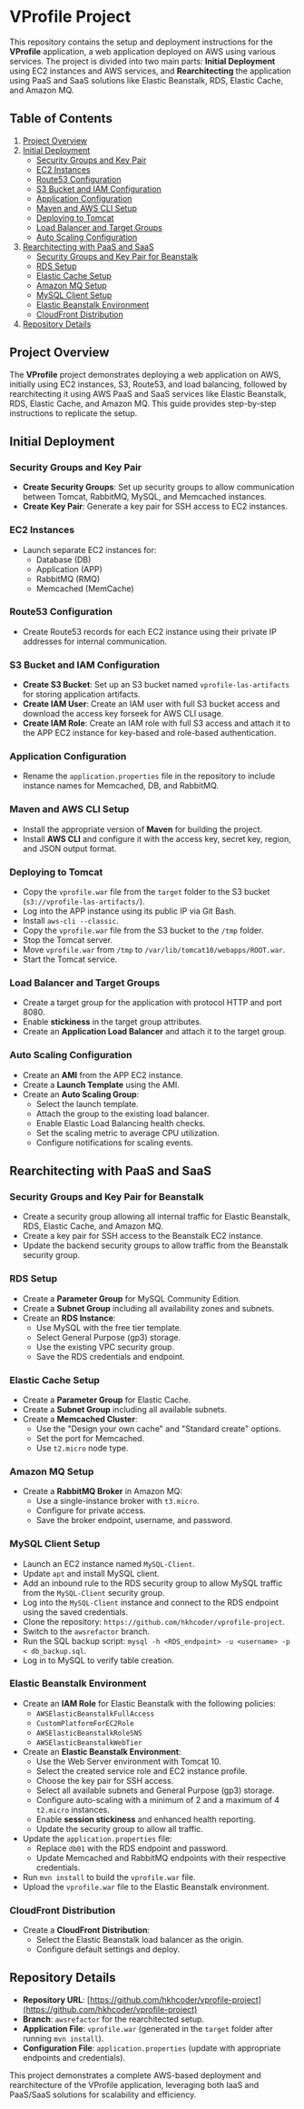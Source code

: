 # VProfile Project

This repository contains the setup and deployment instructions for the **VProfile** application, a web application deployed on AWS using various services. The project is divided into two main parts: **Initial Deployment** using EC2 instances and AWS services, and **Rearchitecting** the application using PaaS and SaaS solutions like Elastic Beanstalk, RDS, Elastic Cache, and Amazon MQ.

## Table of Contents
1. [Project Overview](#project-overview)
2. [Initial Deployment](#initial-deployment)
   - [Security Groups and Key Pair](#security-groups-and-key-pair)
   - [EC2 Instances](#ec2-instances)
   - [Route53 Configuration](#route53-configuration)
   - [S3 Bucket and IAM Configuration](#s3-bucket-and-iam-configuration)
   - [Application Configuration](#application-configuration)
   - [Maven and AWS CLI Setup](#maven-and-aws-cli-setup)
   - [Deploying to Tomcat](#deploying-to-tomcat)
   - [Load Balancer and Target Groups](#load-balancer-and-target-groups)
   - [Auto Scaling Configuration](#auto-scaling-configuration)
3. [Rearchitecting with PaaS and SaaS](#rearchitecting-with-paas-and-saas)
   - [Security Groups and Key Pair for Beanstalk](#security-groups-and-key-pair-for-beanstalk)
   - [RDS Setup](#rds-setup)
   - [Elastic Cache Setup](#elastic-cache-setup)
   - [Amazon MQ Setup](#amazon-mq-setup)
   - [MySQL Client Setup](#mysql-client-setup)
   - [Elastic Beanstalk Environment](#elastic-beanstalk-environment)
   - [CloudFront Distribution](#cloudfront-distribution)
4. [Repository Details](#repository-details)

## Project Overview
The **VProfile** project demonstrates deploying a web application on AWS, initially using EC2 instances, S3, Route53, and load balancing, followed by rearchitecting it using AWS PaaS and SaaS services like Elastic Beanstalk, RDS, Elastic Cache, and Amazon MQ. This guide provides step-by-step instructions to replicate the setup.

## Initial Deployment

### Security Groups and Key Pair
- **Create Security Groups**: Set up security groups to allow communication between Tomcat, RabbitMQ, MySQL, and Memcached instances.
- **Create Key Pair**: Generate a key pair for SSH access to EC2 instances.

### EC2 Instances
- Launch separate EC2 instances for:
  - Database (DB)
  - Application (APP)
  - RabbitMQ (RMQ)
  - Memcached (MemCache)

### Route53 Configuration
- Create Route53 records for each EC2 instance using their private IP addresses for internal communication.

### S3 Bucket and IAM Configuration
- **Create S3 Bucket**: Set up an S3 bucket named `vprofile-las-artifacts` for storing application artifacts.
- **Create IAM User**: Create an IAM user with full S3 bucket access and download the access key forseek for AWS CLI usage.
- **Create IAM Role**: Create an IAM role with full S3 access and attach it to the APP EC2 instance for key-based and role-based authentication.

### Application Configuration
- Rename the `application.properties` file in the repository to include instance names for Memcached, DB, and RabbitMQ.

### Maven and AWS CLI Setup
- Install the appropriate version of **Maven** for building the project.
- Install **AWS CLI** and configure it with the access key, secret key, region, and JSON output format.

### Deploying to Tomcat
- Copy the `vprofile.war` file from the `target` folder to the S3 bucket (`s3://vprofile-las-artifacts/`).
- Log into the APP instance using its public IP via Git Bash.
- Install `aws-cli --classic`.
- Copy the `vprofile.war` file from the S3 bucket to the `/tmp` folder.
- Stop the Tomcat server.
- Move `vprofile.war` from `/tmp` to `/var/lib/tomcat10/webapps/ROOT.war`.
- Start the Tomcat service.

### Load Balancer and Target Groups
- Create a target group for the application with protocol HTTP and port 8080.
- Enable **stickiness** in the target group attributes.
- Create an **Application Load Balancer** and attach it to the target group.

### Auto Scaling Configuration
- Create an **AMI** from the APP EC2 instance.
- Create a **Launch Template** using the AMI.
- Create an **Auto Scaling Group**:
  - Select the launch template.
  - Attach the group to the existing load balancer.
  - Enable Elastic Load Balancing health checks.
  - Set the scaling metric to average CPU utilization.
  - Configure notifications for scaling events.

## Rearchitecting with PaaS and SaaS

### Security Groups and Key Pair for Beanstalk
- Create a security group allowing all internal traffic for Elastic Beanstalk, RDS, Elastic Cache, and Amazon MQ.
- Create a key pair for SSH access to the Beanstalk EC2 instance.
- Update the backend security groups to allow traffic from the Beanstalk security group.

### RDS Setup
- Create a **Parameter Group** for MySQL Community Edition.
- Create a **Subnet Group** including all availability zones and subnets.
- Create an **RDS Instance**:
  - Use MySQL with the free tier template.
  - Select General Purpose (gp3) storage.
  - Use the existing VPC security group.
  - Save the RDS credentials and endpoint.

### Elastic Cache Setup
- Create a **Parameter Group** for Elastic Cache.
- Create a **Subnet Group** including all available subnets.
- Create a **Memcached Cluster**:
  - Use the "Design your own cache" and "Standard create" options.
  - Set the port for Memcached.
  - Use `t2.micro` node type.

### Amazon MQ Setup
- Create a **RabbitMQ Broker** in Amazon MQ:
  - Use a single-instance broker with `t3.micro`.
  - Configure for private access.
  - Save the broker endpoint, username, and password.

### MySQL Client Setup
- Launch an EC2 instance named `MySQL-Client`.
- Update `apt` and install MySQL client.
- Add an inbound rule to the RDS security group to allow MySQL traffic from the `MySQL-Client` security group.
- Log into the `MySQL-Client` instance and connect to the RDS endpoint using the saved credentials.
- Clone the repository: `https://github.com/hkhcoder/vprofile-project`.
- Switch to the `awsrefactor` branch.
- Run the SQL backup script: `mysql -h <RDS_endpoint> -u <username> -p < db_backup.sql`.
- Log in to MySQL to verify table creation.

### Elastic Beanstalk Environment
- Create an **IAM Role** for Elastic Beanstalk with the following policies:
  - `AWSElasticBeanstalkFullAccess`
  - `CustomPlatformForEC2Role`
  - `AWSElasticBeanstalkRoleSNS`
  - `AWSElasticBeanstalkWebTier`
- Create an **Elastic Beanstalk Environment**:
  - Use the Web Server environment with Tomcat 10.
  - Select the created service role and EC2 instance profile.
  - Choose the key pair for SSH access.
  - Select all available subnets and General Purpose (gp3) storage.
  - Configure auto-scaling with a minimum of 2 and a maximum of 4 `t2.micro` instances.
  - Enable **session stickiness** and enhanced health reporting.
  - Update the security group to allow all traffic.
- Update the `application.properties` file:
  - Replace `db01` with the RDS endpoint and password.
  - Update Memcached and RabbitMQ endpoints with their respective credentials.
- Run `mvn install` to build the `vprofile.war` file.
- Upload the `vprofile.war` file to the Elastic Beanstalk environment.

### CloudFront Distribution
- Create a **CloudFront Distribution**:
  - Select the Elastic Beanstalk load balancer as the origin.
  - Configure default settings and deploy.

## Repository Details
- **Repository URL**: [https://github.com/hkhcoder/vprofile-project](https://github.com/hkhcoder/vprofile-project)
- **Branch**: `awsrefactor` for the rearchitected setup.
- **Application File**: `vprofile.war` (generated in the `target` folder after running `mvn install`).
- **Configuration File**: `application.properties` (update with appropriate endpoints and credentials).

This project demonstrates a complete AWS-based deployment and rearchitecture of the VProfile application, leveraging both IaaS and PaaS/SaaS solutions for scalability and efficiency.